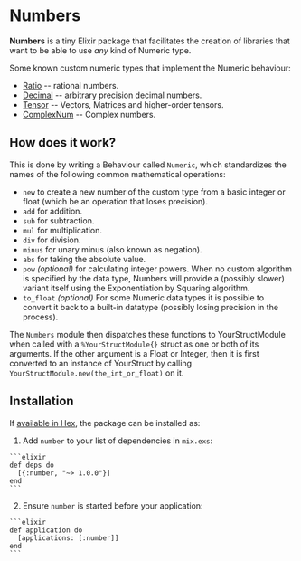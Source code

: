 # Numbers

**Numbers** is a tiny Elixir package that facilitates the creation of libraries
that want to be able to use _any_ kind of Numeric type.

Some known custom numeric types that implement the Numeric behaviour:

- [Ratio](https://hex.pm/packages/ratio) -- rational numbers.
- [Decimal](https://hex.pm/packages/decimal) -- arbitrary precision decimal numbers.
- [Tensor](https://hex.pm/packages/tensor) -- Vectors, Matrices and higher-order tensors.
- [ComplexNum](https://github.com/Qqwy/elixir_complex_num) -- Complex numbers.

## How does it work?

This is done by writing a Behaviour called `Numeric`, which standardizes the names of the following common mathematical operations:

- `new` to create a new number of the custom type from a basic integer or float (which be an operation that loses precision).
- `add` for addition.
- `sub` for subtraction.
- `mul` for multiplication.
- `div` for division.
- `minus` for unary minus (also known as negation).
- `abs` for taking the absolute value.
- `pow` _(optional)_ for calculating integer powers. When no custom algorithm is specified by the data type, Numbers will provide a (possibly slower) variant itself using the Exponentiation by Squaring algorithm.
- `to_float` _(optional)_ For some Numeric data types it is possible to convert it back to a built-in datatype (possibly losing precision in the process).

The `Numbers` module then dispatches these functions to YourStructModule when called with a `%YourStructModule{}` struct as one or both of its arguments.
If the other argument is a Float or Integer, then it is first converted to an instance of YourStruct by calling `YourStructModule.new(the_int_or_float)` on it.

## Installation

If [available in Hex](https://hex.pm/docs/publish), the package can be installed as:

  1. Add `number` to your list of dependencies in `mix.exs`:

    ```elixir
    def deps do
      [{:number, "~> 1.0.0"}]
    end
    ```

  2. Ensure `number` is started before your application:

    ```elixir
    def application do
      [applications: [:number]]
    end
    ```

